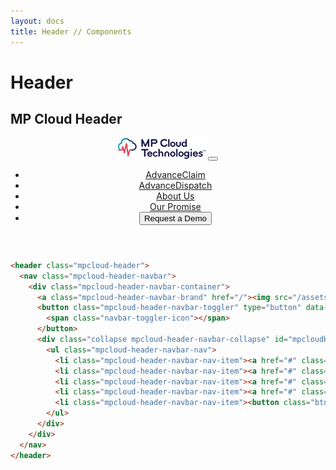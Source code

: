 ```yaml
---
layout: docs
title: Header // Components
---
```



# Header

## MP Cloud Header

<header class="mpcloud-header">
  <nav class="mpcloud-header-navbar">
    <div class="mpcloud-header-navbar-container">
      <a class="mpcloud-header-navbar-brand" href="/"><img src="/assets/img/MPTechnologies-brand.svg" width="140"></a>
      <button class="mpcloud-header-navbar-toggler" type="button" data-toggle="collapse" data-target="#mpcloudHeader" aria-controls="mpcloudHeader" aria-expanded="false" aria-label="Toggle navigation">
        <i class="mpcloud-icon icon-menu"></i>
        <i class="mpcloud-icon icon-close"></i>
      </button>
      <div class="collapse mpcloud-header-navbar-collapse" id="mpcloudHeader">
        <ul class="mpcloud-header-navbar-nav">
          <li class="mpcloud-header-navbar-nav-item"><a href="#" class="mpcloud-header-navbar-nav-link active">AdvanceClaim</a></li>
          <li class="mpcloud-header-navbar-nav-item"><a href="#" class="mpcloud-header-navbar-nav-link">AdvanceDispatch</a></li>
          <li class="mpcloud-header-navbar-nav-item"><a href="#" class="mpcloud-header-navbar-nav-link">About Us</a></li>
          <li class="mpcloud-header-navbar-nav-item"><a href="#" class="mpcloud-header-navbar-nav-link">Our Promise</a></li>
          <li class="mpcloud-header-navbar-nav-item"><button class="btn btn-mpcloud" type="submit">Request a Demo</button></li>
        </ul>
      </div>
    </div>
  </nav>
</header>

```html
<header class="mpcloud-header">
  <nav class="mpcloud-header-navbar">
    <div class="mpcloud-header-navbar-container">
      <a class="mpcloud-header-navbar-brand" href="/"><img src="/assets/img/MPTechnologies-brand.svg" width="140"></a>
      <button class="mpcloud-header-navbar-toggler" type="button" data-toggle="collapse" data-target="#mpcloudHeader" aria-controls="mpcloudHeader" aria-expanded="false" aria-label="Toggle navigation">
        <span class="navbar-toggler-icon"></span>
      </button>
      <div class="collapse mpcloud-header-navbar-collapse" id="mpcloudHeader">
        <ul class="mpcloud-header-navbar-nav">
          <li class="mpcloud-header-navbar-nav-item"><a href="#" class="mpcloud-header-navbar-nav-link active">AdvanceClaim</a></li>
          <li class="mpcloud-header-navbar-nav-item"><a href="#" class="mpcloud-header-navbar-nav-link">AdvanceDispatch</a></li>
          <li class="mpcloud-header-navbar-nav-item"><a href="#" class="mpcloud-header-navbar-nav-link">About Us</a></li>
          <li class="mpcloud-header-navbar-nav-item"><a href="#" class="mpcloud-header-navbar-nav-link">Our Promise</a></li>
          <li class="mpcloud-header-navbar-nav-item"><button class="btn btn-mpcloud" type="submit">Request a Demo</button></li>
        </ul>
      </div>
    </div>
  </nav>
</header>
```
